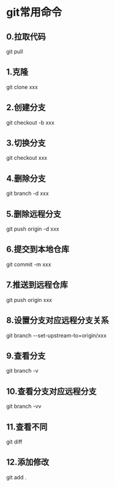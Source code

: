 # git常用命令

## 0.拉取代码
git pull

## 1.克隆
git clone xxx

## 2.创建分支
git checkout -b xxx

## 3.切换分支
git checkout xxx

## 4.删除分支
git branch -d xxx

## 5.删除远程分支
git push origin -d xxx

## 6.提交到本地仓库
git commit -m xxx

## 7.推送到远程仓库
git push origin xxx

## 8.设置分支对应远程分支关系
git branch --set-upstream-to=origin/xxx

## 9.查看分支
git branch -v

## 10.查看分支对应远程分支
git branch -vv

## 11.查看不同
git diff

## 12.添加修改
git add .
